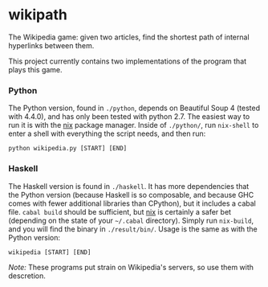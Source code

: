 wikipath
========

The Wikipedia game: given two articles, find the shortest path of internal hyperlinks between them.

This project currently contains two implementations of the program that plays this game.

### Python

The Python version, found in `./python`, depends on Beautiful Soup 4 (tested with 4.4.0), and has only been tested with python 2.7.
The easiest way to run it is with the [nix](https://nixos.org) package manager.
Inside of `./python/`, run `nix-shell` to enter a shell with everything the script needs, and then run:

```
python wikipedia.py [START] [END]
```

### Haskell

The Haskell version is found in `./haskell`.
It has more dependencies that the Python version (because Haskell is so composable, and because GHC comes with fewer additional libraries than CPython), but it includes a cabal file.
`cabal build` should be sufficient, but [nix](https://nixos.org) is certainly a safer bet (depending on the state of your `~/.cabal` directory).
Simply run `nix-build`, and you will find the binary in `./result/bin/`.
Usage is the same as with the Python version:

```
wikipedia [START] [END]
```

*Note:* These programs put strain on Wikipedia's servers, so use them with descretion.
